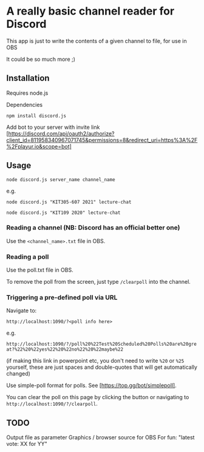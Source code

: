 # A really basic channel reader for Discord
This app is just to write the contents of a given channel to file, for use in OBS

It could be so much more ;)

## Installation
Requires node.js

Dependencies

`npm install discord.js`

Add bot to your server with invite link
[https://discord.com/api/oauth2/authorize?client_id=811958340967071745&permissions=8&redirect_uri=https%3A%2F%2Fplayur.io&scope=bot]

## Usage
`node discord.js server_name channel_name`

e.g.

`node discord.js "KIT305-607 2021" lecture-chat`

`node discord.js "KIT109 2020" lecture-chat`

### Reading a channel (NB: Discord has an official better one)
Use the `<channel_name>.txt` file in OBS.

### Reading a poll 
Use the poll.txt file in OBS.

To remove the poll from the screen, just type `/clearpoll` into the channel.

### Triggering a pre-defined poll via URL
Navigate to:

`http://localhost:1090/?<poll info here>`

e.g.

`http://localhost:1090/?/poll%20%22Test%20Scheduled%20Polls%20are%20great?%22%20%22yes%22%20%22no%22%20%22maybe%22`

(if making this link in powerpoint etc, you don't need to write `%20` or `%25` yourself, these are just spaces and double-quotes that will get automatically changed)

Use simple-poll format for polls. See [https://top.gg/bot/simplepoll].

You can clear the poll on this page by clicking the button or navigating to `http://localhost:1090/?/clearpoll`.

## TODO
Output file as parameter
Graphics / browser source for OBS
For fun: "latest vote: XX for YY"